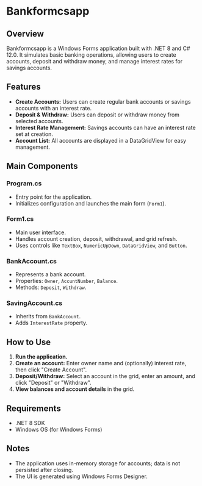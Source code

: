 # Bankformcsapp

## Overview
Bankformcsapp is a Windows Forms application built with .NET 8 and C# 12.0. It simulates basic banking operations, allowing users to create accounts, deposit and withdraw money, and manage interest rates for savings accounts.

## Features
- **Create Accounts:** Users can create regular bank accounts or savings accounts with an interest rate.
- **Deposit & Withdraw:** Users can deposit or withdraw money from selected accounts.
- **Interest Rate Management:** Savings accounts can have an interest rate set at creation.
- **Account List:** All accounts are displayed in a DataGridView for easy management.

## Main Components

### Program.cs
- Entry point for the application.
- Initializes configuration and launches the main form (`Form1`).

### Form1.cs
- Main user interface.
- Handles account creation, deposit, withdrawal, and grid refresh.
- Uses controls like `TextBox`, `NumericUpDown`, `DataGridView`, and `Button`.

### BankAccount.cs
- Represents a bank account.
- Properties: `Owner`, `AccuntNumber`, `Balance`.
- Methods: `Deposit`, `Withdraw`.

### SavingAccount.cs
- Inherits from `BankAccount`.
- Adds `InterestRate` property.

## How to Use
1. **Run the application.**
2. **Create an account:** Enter owner name and (optionally) interest rate, then click "Create Account".
3. **Deposit/Withdraw:** Select an account in the grid, enter an amount, and click "Deposit" or "Withdraw".
4. **View balances and account details** in the grid.

## Requirements
- .NET 8 SDK
- Windows OS (for Windows Forms)

## Notes
- The application uses in-memory storage for accounts; data is not persisted after closing.
- The UI is generated using Windows Forms Designer.
